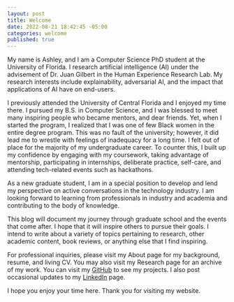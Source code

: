 ```yaml
---
layout: post
title: Welcome
date: 2022-08-21 18:42:45 -05:00
categories: welcome
published: true
---
```


My name is Ashley, and I am a Computer Science PhD student at the University of Florida. I research artificial intelligence (AI) under the advisement of Dr. Juan Gilbert in the Human Experience Research Lab. My research interests include explainability, adversarial AI, and the impact that applications of AI have on end-users.

I previously attended the University of Central Florida and I enjoyed my time there. I pursued my B.S. in Computer Science, and I was blessed to meet many inspiring people who became mentors, and dear friends. Yet, when I started the program, I realized that I was one of few Black women in the entire degree program. This was no fault of the university; however, it did lead me to wrestle with feelings of inadequacy for a long time. I felt out of place for the majority of my undergraduate career. To counter this, I built up my confidence by engaging with my coursework, taking advantage of mentorship, participating in internships, deliberate practice, self-care, and attending tech-related events such as hackathons.

As a new graduate student, I am in a special position to develop and lend my perspective on active conversations in the technology industry. I am looking forward to learning from professionals in industry and academia and contributing to the body of knowledge. 

This blog will document my journey through graduate school and the events that come after. I hope that it will inspire others to pursue their goals. I intend to write about a variety of topics pertaining to research, other academic content, book reviews, or anything else that I find inspiring.

For professional inquiries, please visit my About page for my background, resume, and living CV. You may also visit my Research page for an archive of my work. You can visit my [GitHub](https://github.com/ashley-hart) to see my projects. I also post occasional updates to my [LinkedIn](https://www.linkedin.com/in/ashley-b-hart/) page.

I hope you enjoy your time here. Thank you for visiting my website.

<!-- ### Background

My interest in compting started when I was 7 and Mario Galaxy was released for the Nintendo Wii. This game was groundbreaking when it came out. Mario had the abiltiy to jump around planetoids and experience strange gravity mechanics that opened up a vast amount of gameplay. I quickly swapped from playing a game for enjoyment into thinking about how the developers implemented such mechanics. It was then I decided, that video games were amazing, and I decided at that time that I would be a game developer.

This dream was furthered after Minecraft was released. My sisters and I each bought a copy of the game and I would watch YouTube tutorias and fiddle around with the house's router until I could get a server up an running. I fel tproud of myself, knowing that I was able to figure out someting that at the time seemed impossible as my sisters and I would play Minecraft for hours and hours over the years. On top of that I was impressed by the fact that the earliest versions of the game was made by one person. This revelation and expereince  brought my dream of being a game developer more into a reality.

It was not until high school that I took a programmng course. I started with Java and did my best to prepare for the high school programming competitions at the University of Florida (UF) and the University of Central Florida (UCF). My performancce during these events was not stellar, but a fire was lit that I could not ignore. Problemsolving proved to be an incredibly satisfying process. I pivoted away from strictly being a game developer and decided to tackle computer science as that route would open up more doors for me to settle into a niche.

This move proved to be the right one for me. I attended UCF for my bachelors degree in computer science and one of my first memories from walking into the lecture hall was that I was one of a few women in the room, and from what I could see, only of of a few black women. THis caught me off guard and I had to struggle with impostorsyndorm for the first three years of my college career. Despite this and the challenges that came with life and challenging course work, I took steps to see what more I could do with my degree. I knew I would not be satisfiesd simply building and shipping software. I wanted to open doors where I could sit on the cutting edge of the feild and run at the forefront of change. What better way to do that than to take on research.

I reached out to one of my earliest mentors Dr. Sean Szumlanski and he gave me practical advice that I followed to meet amazing people such ad Dr. LeAnn Roberts, Dr. NAtalia Toro, Michael Alrando Jefferies and many others who supported and uplifted me as I grew into a confident computer scientist. I also had the pleasure of meeting some amazing peers who have helped me become better at what I do. Iron sharpens iorn and surrounding myself with people who I look up to truly made a difference.

My family is full of my greatest supporters and I am grateful for each one of them. They have helped me get through the hard times of life where I wanted to throw in the towel. I want to thank them from the bottom of my heart. Words truly cannot do my feelings justice. -->

<!-- ### A Fresh Start

I thank God daily for the opprotunty to do what I do. Today, I am preparing to start a PhD in Computer Science at the Univeristy of Florida, I will be studying under the advisement of Dr. Juan Gilbert with a focus on Artificial Intelligence. I am the first in my family to make a move like this and I feel so increibly blessed. This blog will serve as a chronicle of my research journey. I hope the ideas shared here will help others. Readers are welcome to inquire about my work, I would be happy to elaborate. 

Thank you for checking out my website. -->
